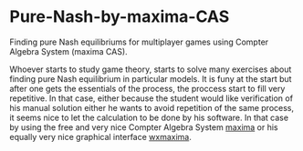 # Pure-Nash-by-maxima-CAS
Finding pure Nash equilibriums for multiplayer games using Compter Algebra System (maxima CAS).

Whoever starts to study game theory, starts to solve many exercises about finding pure Nash equilibrium in particular models. It is funy at the start but after one gets the essentials of the process, the proccess start to fill very repetitive. In that case, either because the student would like verification of his manual solution either he wants to avoid repetition of the same process, it seems nice to let the calculation to be done by his software. In that case by using the free and very nice Compter Algebra System [maxima](https://maxima.sourceforge.io/index.html) or his equally very nice graphical interface [wxmaxima](https://wxmaxima-developers.github.io/wxmaxima/).
